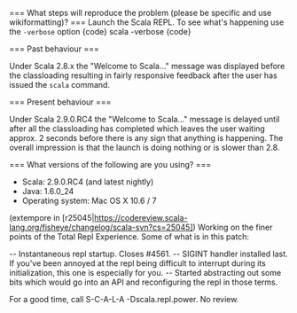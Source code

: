 === What steps will reproduce the problem (please be specific and use wikiformatting)? ===
Launch the Scala REPL.  To see what's happening use the `-verbose` option
{code}
  scala -verbose
{code} 

=== Past behaviour ===

Under Scala 2.8.x the "Welcome to Scala..." message was displayed before the classloading resulting in fairly responsive feedback after the user has issued the `scala` command.

=== Present behaviour ===

Under Scala 2.9.0.RC4 the "Welcome to Scala..." message is delayed until after all the classloading has completed which leaves the user waiting approx. 2 seconds before there is any sign that anything is happening.  The overall impression is that the launch is doing nothing or is slower than 2.8.

=== What versions of the following are you using? ===
  - Scala: 2.9.0.RC4 (and latest nightly)
  - Java: 1.6.0_24
  - Operating system: Mac OS X 10.6 / 7

(extempore in [r25045|https://codereview.scala-lang.org/fisheye/changelog/scala-svn?cs=25045]) Working on the finer points of the Total Repl Experience.  Some of
what is in this patch:

-- Instantaneous repl startup.  Closes #4561.
-- SIGINT handler installed last.  If you've been annoyed at the repl
being difficult to interrupt during its initialization, this one is
especially for you.
-- Started abstracting out some bits which would go into an API and
reconfiguring the repl in those terms.

For a good time, call S-C-A-L-A -Dscala.repl.power.  No review.

